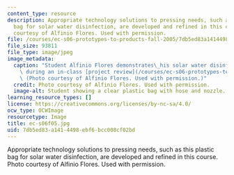 ```yaml
---
content_type: resource
description: Appropriate technology solutions to pressing needs, such as this plastic
  bag for solar water disinfection, are developed and refined in this course. Photo
  courtesy of Alfinio Flores. Used with permission.
file: /courses/ec-s06-prototypes-to-products-fall-2005/7db5ed83a1414498ebf6bcc008cf02bd_ec-s06f05.jpg
file_size: 93811
file_type: image/jpeg
image_metadata:
  caption: "Student Alfinio Flores demonstrates\_his solar water disinfection product\
    \ during an in-class [project review](/courses/ec-s06-prototypes-to-products-fall-2005/pages/projects).\
    \ (Photo courtesy of Alfinio Flores. Used with permission.)"
  credit: Photo courtesy of Alfinio Flores. Used with permission.
  image-alt: Student showing a clear plastic bag with hose and nozzle.
learning_resource_types: []
license: https://creativecommons.org/licenses/by-nc-sa/4.0/
ocw_type: OCWImage
resourcetype: Image
title: ec-s06f05.jpg
uid: 7db5ed83-a141-4498-ebf6-bcc008cf02bd
---
```

Appropriate technology solutions to pressing needs, such as this plastic bag for solar water disinfection, are developed and refined in this course. Photo courtesy of Alfinio Flores. Used with permission.